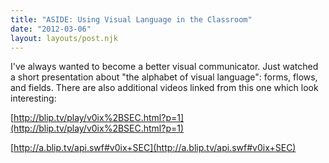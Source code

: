 ```yaml
---
title: "ASIDE: Using Visual Language in the Classroom"
date: "2012-03-06"
layout: layouts/post.njk
---
```


I've always wanted to become a better visual communicator. Just watched a short presentation about "the alphabet of visual language": forms, flows, and fields. There are also additional videos linked from this one which look interesting:

[http://blip.tv/play/v0ix%2BSEC.html?p=1](http://blip.tv/play/v0ix%2BSEC.html?p=1)

[http://a.blip.tv/api.swf#v0ix+SEC](http://a.blip.tv/api.swf#v0ix+SEC)
